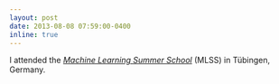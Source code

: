 ```yaml
---
layout: post
date: 2013-08-08 07:59:00-0400
inline: true
---
```


I attended the [*Machine Learning Summer School*](http://mlss.tuebingen.mpg.de/2013/2013/index.html) (MLSS) in T&uuml;bingen, Germany.
